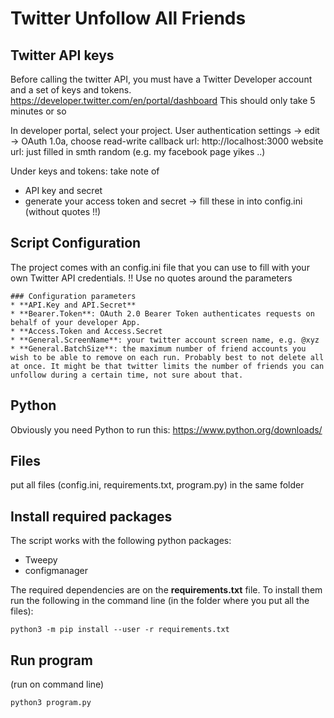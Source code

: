 # Twitter Unfollow All Friends

## Twitter API keys
Before calling the twitter API, you must have a Twitter Developer account and a set of keys and tokens. 
https://developer.twitter.com/en/portal/dashboard
This should only take 5 minutes or so

In developer portal, select your project. User authentication settings -> edit
-> OAuth 1.0a, choose read-write
callback url: http://localhost:3000
website url: just filled in smth random (e.g. my facebook page yikes ..)

Under keys and tokens:
take note of 
- API key and secret
- generate your access token and secret
-> fill these in into config.ini (without quotes !!)

## Script Configuration
The project comes with an config.ini file that you can use to fill with your own Twitter API credentials.
!! Use no quotes around the parameters

```
### Configuration parameters
* **API.Key and API.Secret**
* **Bearer.Token**: OAuth 2.0 Bearer Token authenticates requests on behalf of your developer App.
* **Access.Token and Access.Secret
* **General.ScreenName**: your twitter account screen name, e.g. @xyz
* **General.BatchSize**: the maximum number of friend accounts you wish to be able to remove on each run. Probably best to not delete all at once. It might be that twitter limits the number of friends you can unfollow during a certain time, not sure about that.
```

## Python
Obviously you need Python to run this: https://www.python.org/downloads/

## Files
put all files (config.ini, requirements.txt, program.py) in the same folder 

## Install required packages
The script works with the following python packages:
* Tweepy
* configmanager

The required dependencies are on the **requirements.txt** file. To install them run the following in the command line (in the folder where you put all the files):
```
python3 -m pip install --user -r requirements.txt
```

## Run program
(run on command line)
```
python3 program.py
```

